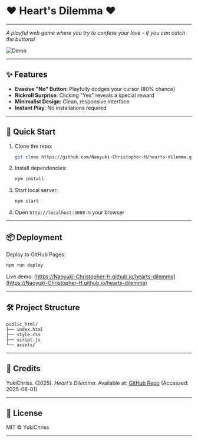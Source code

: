 # ❤️ Heart's Dilemma ❤️

---

*A playful web game where you try to confess your love - if you can catch the buttons!*

![Demo](https://i.giphy.com/media/v1.Y2lkPTc5MGI3NjExbjJvdWZzYXc1NGJ6aGp1cDE3b2dyNnVzOGN1andkMjVrMmRzeGwwZSZlcD12MV9pbnRlcm5hbF9naWZfYnlfaWQmY3Q9Zw/3OhXBaoR1tVPW/giphy.gif)

---

## ✨ Features
- **Evasive "No" Button**: Playfully dodges your cursor (80% chance)
- **Rickroll Surprise**: Clicking "Yes" reveals a special reward
- **Minimalist Design**: Clean, responsive interface
- **Instant Play**: No installations required

---

## 🚀 Quick Start
1. Clone the repo:
   ```bash
   git clone https://github.com/Naoyuki-Christopher-H/hearts-dilemma.git
   ```
2. Install dependencies:
   ```bash
   npm install
   ```
3. Start local server:
   ```bash
   npm start
   ```
4. Open `http://localhost:3000` in your browser

---

## 📦 Deployment
Deploy to GitHub Pages:
```bash
npm run deploy
```
Live demo: [https://Naoyuki-Christopher-H.github.io/hearts-dilemma](https://Naoyuki-Christopher-H.github.io/hearts-dilemma)

---

## 🛠️ Project Structure
```
public_html/
├── index.html
├── style.css
├── script.js
└── assets/
```

---

## 📝 Credits
YukiChriss. (2025). *Heart's Dilemma*. Available at: [GitHub Repo](https://github.com/Naoyuki-Christopher-H/hearts-dilemma) (Accessed: 2025-06-01)

---

## 📜 License
MIT © YukiChriss

---
